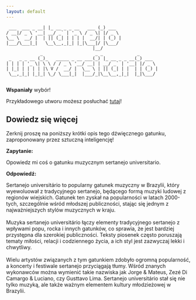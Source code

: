 ```yaml
---
layout: default
---
```


```               _                    _       
 ___  ___ _ __| |_ __ _ _ __   ___ (_) ___  
/ __|/ _ \ '__| __/ _` | '_ \ / _ \| |/ _ \ 
\__ \  __/ |  | || (_| | | | |  __/| | (_) |
|___/\___|_|   \__\__,_|_| |_|\___|/ |\___/ 
                                 |__/       
             _                    _ _             _       
 _   _ _ __ (_)_   _____ _ __ ___(_) |_ __ _ _ __(_) ___  
| | | | '_ \| \ \ / / _ \ '__/ __| | __/ _` | '__| |/ _ \ 
| |_| | | | | |\ V /  __/ |  \__ \ | || (_| | |  | | (_) |
 \__,_|_| |_|_| \_/ \___|_|  |___/_|\__\__,_|_|  |_|\___/ 
                                                          
```
**Wspaniały** wybór!

Przykładowego utworu możesz posłuchać [tutaj](https://p.scdn.co/mp3-preview/f9a68036db8f21cf87fe8f129c4cc1d53ca91eb5)!
## Dowiedz się więcej
Zerknij proszę na poniższy krótki opis tego dźwięcznego gatunku, zaproponowany przez sztuczną inteligencję!



**Zapytanie:**

Opowiedz mi coś o gatunku muzycznym sertanejo universitario.

**Odpowiedź:**

Sertanejo universitário to popularny gatunek muzyczny w Brazylii, który wyewoluował z tradycyjnego sertanejo, będącego formą muzyki ludowej z regionów wiejskich. Gatunek ten zyskał na popularności w latach 2000-tych, szczególnie wśród młodszej publiczności, stając się jednym z najważniejszych stylów muzycznych w kraju.<br><br>Muzyka sertanejo universitário łączy elementy tradycyjnego sertanejo z wpływami popu, rocka i innych gatunków, co sprawia, że jest bardziej przystępna dla szerokiej publiczności. Teksty piosenek często poruszają tematy miłości, relacji i codziennego życia, a ich styl jest zazwyczaj lekki i chwytliwy.<br><br>Wielu artystów związanych z tym gatunkiem zdobyło ogromną popularność, a koncerty i festiwale sertanejo przyciągają tłumy. Wśród znanych wykonawców można wymienić takie nazwiska jak Jorge & Mateus, Zezé Di Camargo & Luciano, czy Gusttavo Lima. Sertanejo universitário stał się nie tylko muzyką, ale także ważnym elementem kultury młodzieżowej w Brazylii.
